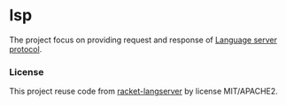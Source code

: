 # lsp

The project focus on providing request and response of [Language server protocol](https://microsoft.github.io/language-server-protocol/).

### License

This project reuse code from [racket-langserver](https://github.com/jeapostrophe/racket-langserver) by license MIT/APACHE2.
